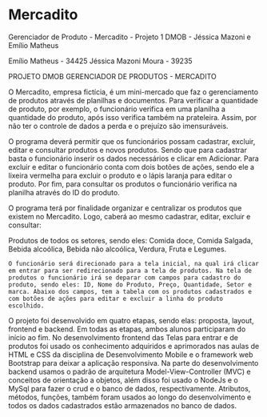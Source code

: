 # Mercadito
Gerenciador de Produto - Mercadito - Projeto 1 DMOB - Jéssica Mazoni e Emílio Matheus

Emílio Matheus - 34425
Jéssica Mazoni Moura - 39235

PROJETO DMOB
GERENCIADOR DE PRODUTOS - MERCADITO

  O Mercadito, empresa fictícia, é um mini-mercado que faz o gerenciamento de produtos através de planilhas e documentos. Para verificar a quantidade de produto, por exemplo, o funcionário verifica em uma planilha a quantidade do produto, após isso verifica também na prateleira. Assim, por não ter o controle de dados a perda e o prejuízo são imensuráveis. 
  
  O programa deverá permitir que os funcionários possam cadastrar, excluir, editar e consultar produtos e novos produtos.  Sendo que para cadastrar basta o funcionário inserir os dados necessários e clicar em Adicionar. Para excluir e editar o funcionário conta com dois botões de ações, sendo ele a lixeira vermelha para excluir o produto e o lápis laranja para editar o produto. Por fim, para consultar os produtos o funcionário verifica na planilha através do ID do produto.
  
  O programa terá por finalidade organizar e centralizar os produtos que existem no Mercadito. Logo, caberá ao mesmo cadastrar, editar, excluir e consultar:

Produtos de todos os setores, sendo eles: Comida doce, Comida Salgada, Bebida alcoólica, Bebida não alcoólica, Verdura, Fruta e Legumes.

	O funcionário será direcionado para a tela inicial, na qual irá clicar em entrar para ser redirecionado para a tela de produtos. Na tela de produtos o funcionário irá se deparar com campos para cadastro do produto, sendo eles: ID, Nome do Produto, Preço, Quantidade, Setor e marca. Abaixo dos campos, tem a tabela com os produtos cadastrados e com botões de ações para editar e excluir a linha do produto escolhido.
	
  O projeto foi desenvolvido em quatro etapas, sendo elas: proposta, layout, frontend e backend. Em todas as etapas, ambos alunos participaram do início ao fim. No desenvolvimento frontend das Telas para entrar e de produtos foi usado os conhecimento adquiridos e aprimorados nas aulas de HTML e CSS da disciplina de Desenvolvimento Mobile e o framework web Bootstrap para deixar a aplicação responsiva. Na parte do desenvolvimento backend usamos o padrão de arquitetura Model-View-Controller (MVC) e conceitos de orientação a objetos, além disso foi usado o NodeJs e o MySql para fazer o crud e o banco de dados, respectivamente. ​Atributos, métodos, funções, também foram usados ao longo do desenvolvimento e todos os dados cadastrados estão armazenados no banco de dados. 
